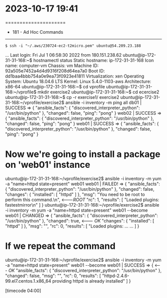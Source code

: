 # 2023-10-17    19:41
=====================

* 181 - Ad Hoc Commands
-----------------------

    $ ssh -i "~/.aws/230724-ec2-t2micro.pem" ubuntu@54.209.23.188
...
Last login: Fri Jul  1 06:58:30 2022 from 180.151.238.62
ubuntu@ip-172-31-31-168:~$ hostnamectl status
   Static hostname: ip-172-31-31-168
         Icon name: computer-vm
           Chassis: vm
        Machine ID: 92a505e7452a4d4d9316f208d64ea7a0
           Boot ID: dd1baa4bbb754a0e9ea73f0923e41811
    Virtualization: xen
  Operating System: Ubuntu 18.04.6 LTS
            Kernel: Linux 5.4.0-1103-aws
      Architecture: x86-64
ubuntu@ip-172-31-31-168:~$ cd vprofile
ubuntu@ip-172-31-31-168:~/vprofile$ mkdir exercise2
ubuntu@ip-172-31-31-168:~$ cd ecercise2
ubuntu@ip-172-31-31-168:~$ cp -r exercise1/ exercise2
ubuntu@ip-172-31-31-168:~/vprofile/exercise2$ ansible -i inventory -m ping all
db01 | SUCCESS => {
    "ansible_facts": {
        "discovered_interpreter_python": "/usr/bin/python"
    }, 
    "changed": false, 
    "ping": "pong"
}
web02 | SUCCESS => {
    "ansible_facts": {
        "discovered_interpreter_python": "/usr/bin/python"
    }, 
    "changed": false, 
    "ping": "pong"
}
web01 | SUCCESS => {
    "ansible_facts": {
        "discovered_interpreter_python": "/usr/bin/python"
    }, 
    "changed": false, 
    "ping": "pong"
}

# Now we're going to install a package on 'web01' instance
ubuntu@ip-172-31-31-168:~/vprofile/exercise2$ ansible -i inventory -m yum -a "name=httpd state=present" web01
web01 | FAILED! => {
    "ansible_facts": {
        "discovered_interpreter_python": "/usr/bin/python"
    }, 
    "changed": false, 
    "changes": {
        "installed": [
            "httpd"
        ]
    }, 
    "msg": "You need to be root to perform this command.\n",   <---*ROOT*
    "rc": 1, 
    "results": [
        "Loaded plugins: fastestmirror\n"
    ]
}
ubuntu@ip-172-31-31-168:~/vprofile/exercise2$ ansible -i inventory -m yum -a "name=httpd state=present" web01 --become
web01 | CHANGED => {
    "ansible_facts": {
        "discovered_interpreter_python": "/usr/bin/python"
    }, 
    "changed": true,                                            <--- *OK*
    "changes": {
        "installed": [
            "httpd"
        ]
    }, 
    "msg": "", 
    "rc": 0, 
    "results": [
        "Loaded plugins: ...
        ...
    ]
}

# If we repeat the command
ubuntu@ip-172-31-31-168:~/vprofile/exercise2$ ansible -i inventory -m yum -a "name=httpd state=present" web01 --become
web01 | SUCCESS => {                                            <--- *OK*
    "ansible_facts": {
        "discovered_interpreter_python": "/usr/bin/python"
    }, 
    "changed": false, 
    "msg": "", 
    "rc": 0, 
    "results": [
        "httpd-2.4.6-99.el7.centos.1.x86_64 providing httpd is already installed"
    ]
}

[timecode 04:00]